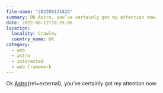 ```yaml
---
file-name: "202208121825"
summary: Ok Astro, you’ve certainly got my attention now.
date: 2022-08-12T18:25:00
location:
  locality: Crawley
  country_name: UK
category:
  - web
  - astro
  - interested
  - web framework
---
```


Ok [Astro](https://astro.build/blog/astro-1/){rel=external}, you’ve certainly got my attention now.
